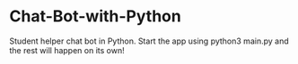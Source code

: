 # Chat-Bot-with-Python
Student helper chat bot in Python.
Start the app using python3 main.py and the rest will happen on its own!
